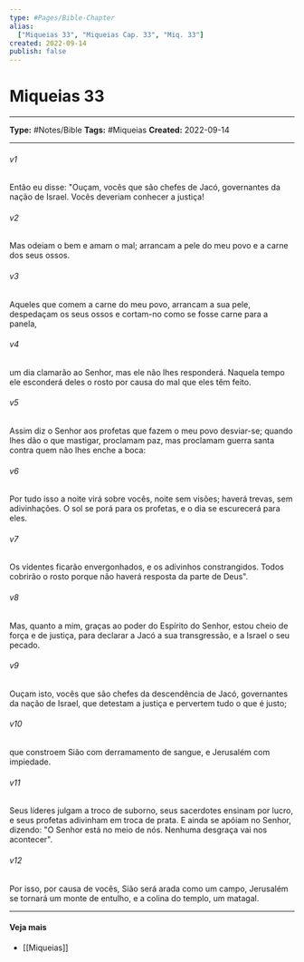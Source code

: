 ```yaml
---
type: #Pages/Bible-Chapter
alias:
  ["Miqueias 33", "Miqueias Cap. 33", "Miq. 33"]
created: 2022-09-14
publish: false
---
```


# Miqueias 33

---

**Type:** #Notes/Bible
**Tags:** #Miqueias
**Created:** 2022-09-14

---

###### v1
Então eu disse: "Ouçam, vocês que são chefes de Jacó, governantes da nação de Israel. Vocês deveriam conhecer a justiça!
###### v2
Mas odeiam o bem e amam o mal; arrancam a pele do meu povo e a carne dos seus ossos.
###### v3
Aqueles que comem a carne do meu povo, arrancam a sua pele, despedaçam os seus ossos e cortam-no como se fosse carne para a panela,
###### v4
um dia clamarão ao Senhor, mas ele não lhes responderá. Naquela tempo ele esconderá deles o rosto por causa do mal que eles têm feito.
###### v5
Assim diz o Senhor aos profetas que fazem o meu povo desviar-se; quando lhes dão o que mastigar, proclamam paz, mas proclamam guerra santa contra quem não lhes enche a boca:
###### v6
Por tudo isso a noite virá sobre vocês, noite sem visões; haverá trevas, sem adivinhações. O sol se porá para os profetas, e o dia se escurecerá para eles.
###### v7
Os videntes ficarão envergonhados, e os adivinhos constrangidos. Todos cobrirão o rosto porque não haverá resposta da parte de Deus".
###### v8
Mas, quanto a mim, graças ao poder do Espírito do Senhor, estou cheio de força e de justiça, para declarar a Jacó a sua transgressão, e a Israel o seu pecado.
###### v9
Ouçam isto, vocês que são chefes da descendência de Jacó, governantes da nação de Israel, que detestam a justiça e pervertem tudo o que é justo;
###### v10
que constroem Sião com derramamento de sangue, e Jerusalém com impiedade.
###### v11
Seus líderes julgam a troco de suborno, seus sacerdotes ensinam por lucro, e seus profetas adivinham em troca de prata. E ainda se apóiam no Senhor, dizendo: "O Senhor está no meio de nós. Nenhuma desgraça vai nos acontecer".
###### v12
Por isso, por causa de vocês, Sião será arada como um campo, Jerusalém se tornará um monte de entulho, e a colina do templo, um matagal.


---

#### Veja mais

- [[Miqueias]]
